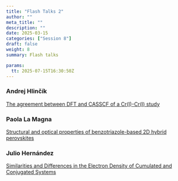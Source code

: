 ```yaml
---
title: "Flash Talks 2"
author: ""
meta_title: ""
description: ""
date: 2025-03-15
categories: ["Session 8"]
draft: false
weight: 8
summary: Flash talks

params:
  tt: 2025-07-15T16:30:50Z
---
```

<p>

### Andrej Hlinčík
[The agreement between DFT and CASSCF of a Cr(I)-Cr(I) study](../hlinčík)

### Paola La Magna
[Structural and optical properties of benzotriazole-based 2D hybrid perovskites](../la_magna)

### Julio Hernández
[Similarities and Differences in the Electron Density of Cumulated and Conjugated Systems](../hernandes)

